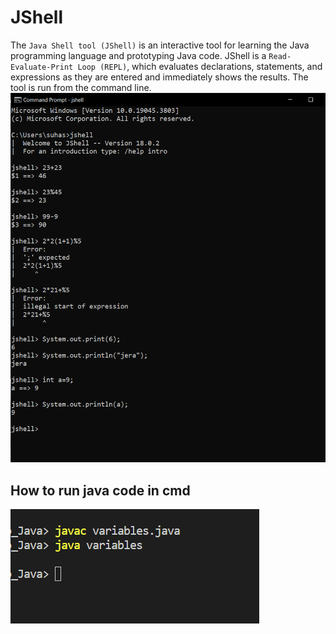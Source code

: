 #  JShell
The `Java Shell tool (JShell)` is an interactive tool for learning the Java programming language and prototyping Java code. JShell is a `Read-Evaluate-Print Loop (REPL)`, which evaluates declarations, statements, and expressions as they are entered and immediately shows the results. The tool is run from the command line.
![Alt text](image.png)

## How to run java code in cmd
![Alt text](image-1.png)